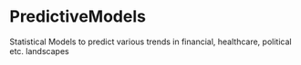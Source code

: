 # PredictiveModels
Statistical Models to predict various trends in financial, healthcare, political etc. landscapes
